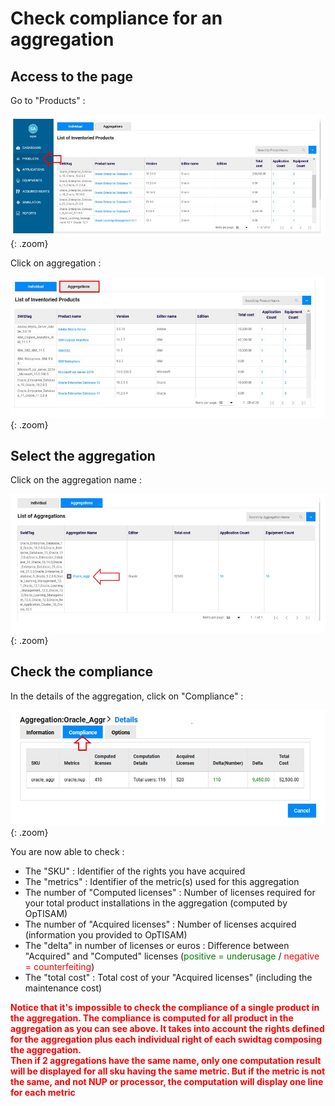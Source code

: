 # Check compliance for an aggregation

## Access to the page 

Go to "Products" :

![select APM](../../img/exploring/checkCompForOneProd11u.jpg){: .zoom}

Click on aggregation :

![select APM](../../img/exploring/checkCompForAggr.jpg){: .zoom}

## Select the aggregation

Click on the aggregation name : 

![select APM](../../img/exploring/checkCompForAggr2.jpg){: .zoom}

## Check the compliance

In the details of the aggregation, click on "Compliance" :

![select APM](../../img/exploring/checkCompForAggr3.jpg){: .zoom}

You are now able to check :  
- The "SKU" : Identifier of the rights you have acquired  
- The "metrics" : Identifier of the metric(s) used for this aggregation  
- The number of "Computed licenses" : Number of licenses required for your total product installations in the aggregation (computed by OpTISAM)  
- The number of "Acquired licenses" : Number of licenses acquired (information you provided to OpTISAM)  
- The "delta" in number of licenses or euros : Difference between "Acquired" and "Computed" licenses (<span style="color:green">positive = underusage</span> / <span style="color:red">negative = counterfeiting</span>)  
- The "total cost" : Total cost of your "Acquired licenses" (including the maintenance cost)  

<span style="color:red">**Notice that it's impossible to check the compliance of a single product in the aggregation. The compliance is computed for all product in the aggregation as you can see above.
It takes into account the rights defined for the aggregation plus each individual right of each swidtag composing the aggregation.  
Then if 2 aggregations have the same name, only one computation result will be displayed for all sku having the same metric. But if the metric is not the same, and not NUP or processor, the computation will display one line for each metric**    </span>